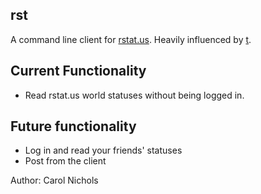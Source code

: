 rst
---

A command line client for [rstat.us](http://rstat.us). Heavily influenced by [t](https://github.com/sferik/t).

Current Functionality
---------------------

* Read rstat.us world statuses without being logged in.

Future functionality
--------------------

* Log in and read your friends' statuses
* Post from the client


Author: Carol Nichols
